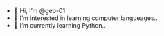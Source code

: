 - 👋 Hi, I’m @geo-01
- 👀 I’m interested in learning computer langueages..
- 🌱 I’m currently learning Python..

<!---
geo-01/geo-01 is a ✨ special ✨ repository because its `README.md` (this file) appears on your GitHub profile.
You can click the Preview link to take a look at your changes.
--->
